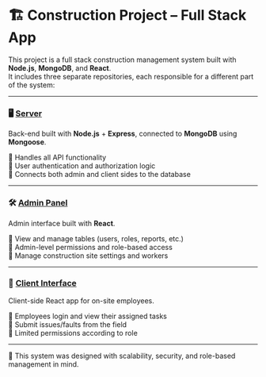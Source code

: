 # 🏗️ Construction Project – Full Stack App

This project is a full stack construction management system built with **Node.js**, **MongoDB**, and **React**.  
It includes three separate repositories, each responsible for a different part of the system:

---

### 🖥️ [Server](https://github.com/danbiton/Server) 
Back-end built with **Node.js** + **Express**, connected to **MongoDB** using **Mongoose**.

🔹 Handles all API functionality  
🔹 User authentication and authorization logic  
🔹 Connects both admin and client sides to the database

---

### 🛠️ [Admin Panel](https://github.com/danbiton/Admin)  
Admin interface built with **React**.

🔹 View and manage tables (users, roles, reports, etc.)  
🔹 Admin-level permissions and role-based access  
🔹 Manage construction site settings and workers

---

### 👷 [Client Interface](https://github.com/danbiton/Client)  
Client-side React app for on-site employees.

🔹 Employees login and view their assigned tasks  
🔹 Submit issues/faults from the field  
🔹 Limited permissions according to role

---

🧠 This system was designed with scalability, security, and role-based management in mind.


